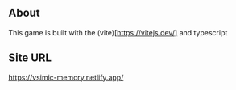 ## About
This game is built with the (vite)[https://vitejs.dev/] and typescript

## Site URL
https://vsimic-memory.netlify.app/

